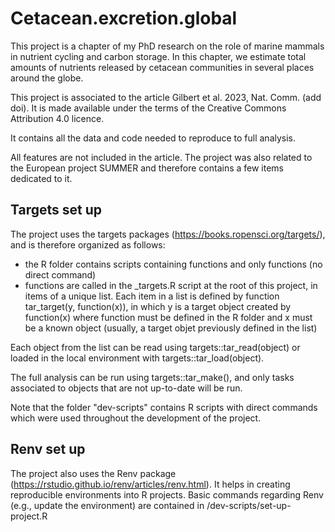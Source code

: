 # Cetacean.excretion.global
This project is a chapter of my PhD research on the role of marine mammals in 
nutrient cycling and carbon storage. In this chapter, we estimate total amounts of 
nutrients released by cetacean communities in several places around the globe. 

This project is associated to the article Gilbert et al. 2023, Nat. Comm. (add doi). 
It is made available under the terms of the Creative Commons Attribution 4.0 licence.

It contains all the data and code needed to reproduce to full analysis.

All features are not included in the article. The project was also related to the 
European project SUMMER and therefore contains a few items dedicated to it. 

## Targets set up
The project uses the targets packages (https://books.ropensci.org/targets/), and is 
therefore organized as follows:

- the R folder contains scripts containing functions and only functions (no
 direct command)
- functions are called in the _targets.R script at the root of this project, in 
 items of a unique list.
 Each item in a list is defined by function tar_target(y, function(x)), in which 
 y is a target object created by function(x) where function must be defined in 
 the R folder and x must be a known object (usually, a target objet previously 
 defined in the list)

Each object from the list can be read using targets::tar_read(object) or loaded
in the local environment with targets::tar_load(object). 

The full analysis can be run using targets::tar_make(), and only tasks associated 
to objects that are not up-to-date will be run. 

Note that the folder "dev-scripts" contains R scripts with direct commands which
were used throughout the development of the project. 

## Renv set up
The project also uses the Renv package (https://rstudio.github.io/renv/articles/renv.html).
It helps in creating reproducible environments into R projects. Basic commands 
regarding Renv (e.g., update the environment) are contained in 
/dev-scripts/set-up-project.R